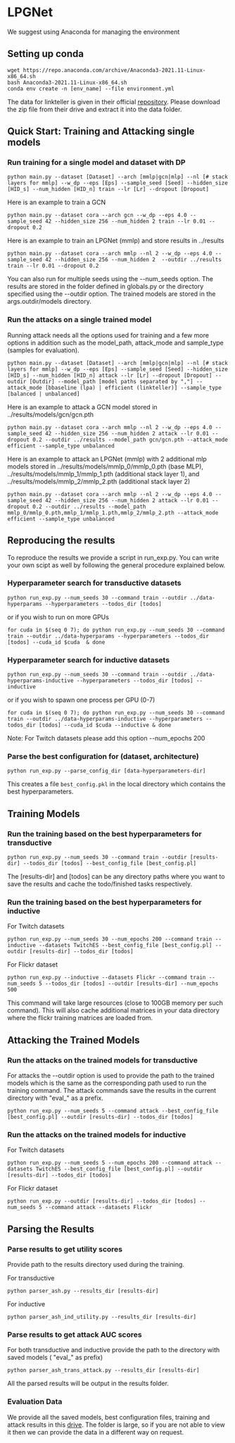 # LPGNet

We suggest using Anaconda for managing the environment
## Setting up conda
```
wget https://repo.anaconda.com/archive/Anaconda3-2021.11-Linux-x86_64.sh
bash Anaconda3-2021.11-Linux-x86_64.sh
conda env create -n [env_name] --file environment.yml
```

The data for linkteller is given in their official [repository](https://github.com/AI-secure/LinkTeller). Please download the zip file from their drive and extract it into the data folder.

## Quick Start: Training and Attacking single models

### Run training for a single model and dataset with DP

`python main.py --dataset [Dataset] --arch [mmlp|gcn|mlp] --nl [# stack layers for mmlp] --w_dp --eps [Eps] --sample_seed [Seed] --hidden_size [HID_s] --num_hidden [HID_n] train --lr [Lr] --dropout [Dropout]`

Here is an example to train a GCN

`python main.py --dataset cora --arch gcn --w_dp --eps 4.0 --sample_seed 42 --hidden_size 256 --num_hidden 2 train --lr 0.01 --dropout 0.2`

Here is an example to train an LPGNet (mmlp) and store results in ../results

`python main.py --dataset cora --arch mmlp --nl 2 --w_dp --eps 4.0 --sample_seed 42 --hidden_size 256 --num_hidden 2  --outdir ../results train --lr 0.01 --dropout 0.2`

You can also run for multiple seeds using the --num_seeds option. The results are stored in the folder defined in globals.py or the directory specified using the --outdir option. The trained models are stored in the args.outdir/models directory.

### Run the attacks on a single trained model

Running attack needs all the options used for training and a few more options in addition such as the model_path, attack_mode and sample_type (samples for evaluation).

`python main.py --dataset [Dataset] --arch [mmlp|gcn|mlp] --nl [# stack layers for mmlp] --w_dp --eps [Eps] --sample_seed [Seed] --hidden_size [HID_s] --num_hidden [HID_n] attack --lr [Lr] --dropout [Dropout] --outdir [Outdir] --model_path [model paths separated by ","] --attack_mode [bbaseline (lpa) | efficient (linkteller)] --sample_type [balanced | unbalanced]`

Here is an example to attack a GCN model stored in ../results/models/gcn/gcn.pth

`python main.py --dataset cora --arch mmlp --nl 2 --w_dp --eps 4.0 --sample_seed 42 --hidden_size 256 --num_hidden 2 attack --lr 0.01 --dropout 0.2 --outdir ../results --model_path gcn/gcn.pth --attack_mode efficient --sample_type unbalanced`

Here is an example to attack an LPGNet (mmlp) with 2 additional mlp models stored in ../results/models/mmlp_0/mmlp_0.pth (base MLP), ../results/models/mmlp_1/mmlp_1.pth (additional stack layer 1), and ../results/models/mmlp_2/mmlp_2.pth (additional stack layer 2)

`python main.py --dataset cora --arch mmlp --nl 2 --w_dp --eps 4.0 --sample_seed 42 --hidden_size 256 --num_hidden 2 attack --lr 0.01 --dropout 0.2 --outdir ../results --model_path mmlp_0/mmlp_0.pth,mmlp_1/mmlp_1.pth,mmlp_2/mmlp_2.pth --attack_mode efficient --sample_type unbalanced`


## Reproducing the results

To reproduce the results we provide a script in run_exp.py. You can write your own scipt as well by following the general procedure explained below.

### Hyperparameter search for transductive datasets

`python run_exp.py --num_seeds 30 --command train --outdir ../data-hyperparams --hyperparameters --todos_dir [todos]`

or if you wish to run on more GPUs

`for cuda in $(seq 0 7); do python run_exp.py --num_seeds 30 --command train --outdir ../data-hyperparams --hyperparameters --todos_dir [todos] --cuda_id $cuda  & done`


### Hyperparameter search for inductive datasets

`python run_exp.py --num_seeds 30 --command train --outdir ../data-hyperparams-inductive --hyperparameters --todos_dir [todos] --inductive`

or if you wish to spawn one process per GPU (0-7)

`for cuda in $(seq 0 7); do python run_exp.py --num_seeds 30 --command train --outdir ../data-hyperparams-inductive --hyperparameters --todos_dir [todos] --cuda_id $cuda --inductive & done`

Note: For Twitch datasets please add this option --num_epochs 200


### Parse the best configuration for (dataset, architecture)

`python run_exp.py --parse_config_dir [data-hyperparameters-dir]`

This creates a file `best_config.pkl` in the local directory which contains the best hyperparameters.

## Training Models

### Run the training based on the best hyperparameters for transductive

`python run_exp.py --num_seeds 30 --command train --outdir [results-dir] --todos_dir [todos] --best_config_file [best_config.pl]`

The [results-dir] and [todos] can be any directory paths where you want to save the results and cache the todo/finished tasks respectively.

### Run the training based on the best hyperparameters for inductive
For Twitch datasets

``python run_exp.py --num_seeds 30 --num_epochs 200 --command train --inductive --datasets TwitchES --best_config_file [best_config.pl] --outdir [results-dir] --todos_dir [todos]``

For Flickr dataset

``python run_exp.py --inductive --datasets Flickr --command train --num_seeds 5 --todos_dir [todos] --outdir [results-dir] --num_epochs 500``

This command will take large resources (close to 100GB memory per such command). This will also cache additional matrices in your data directory where the flickr training matrices are loaded from.
 
## Attacking the Trained Models

### Run the attacks on the trained models for transductive

For attacks the --outdir option is used to provide the path to the trained models which is the same as the corresponding path used to run the training command. The attack commands save the results in the current directory with "eval_" as a prefix.

`python run_exp.py --num_seeds 5 --command attack --best_config_file [best_config.pl] --outdir [results-dir] --todos_dir [todos]`

### Run the attacks on the trained models for inductive
For Twitch datasets

`python run_exp.py --num_seeds 5 --num_epochs 200 --command attack --datasets TwitchES --best_config_file [best_config.pl] --outdir [results-dir] --todos_dir [todos]`

For Flickr dataset

`python run_exp.py --outdir [results-dir] --todos_dir [todos] --num_seeds 5 --command attack --datasets Flickr`

## Parsing the Results

### Parse results to get utility scores
Provide path to the results directory used during the training.

For transductive

`python parser_ash.py --results_dir [results-dir]`

For inductive

`python parser_ash_ind_utility.py --results_dir [results-dir]`

### Parse results to get attack AUC scores
For both transductive and inductive provide the path to the directory with saved models ( "eval_" as prefix)

`python parser_ash_trans_attack.py --results_dir [results-dir]`

All the parsed results will be output in the results folder.


### Evaluation Data
We provide all the saved models, best configuration files, training and attack results in this [drive](https://drive.google.com/file/d/1c_J6uEe5LcmKB_ZyAMzld0rLkcJZi5IY/view?usp=sharing). The folder is large, so if you are not able to view it then we can provide the data in a different way on request.
